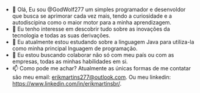 - 👋 Olá, Eu sou @GodWolf277 um simples programador e desenvoldor que busca se aprimorar cada vez mais, tendo a curiosidade e a autodiscipina como o maior motor para a minha aprendizagem.
- 👀 Eu tenho interesse em descobrir tudo sobre as inovações da tecnologia e todas as suas derivações.
- 🌱 Eu atualmente estou estudando sobre a linguagem Java para utiliza-la como minha principal lnguagem de programação.
- 💞️ Eu estou buscando colaborar não só com meu país ou com as empresas, todas as minhas habilidades em si.
- 📫 Como pode me achar? Atualmente as únicas formas de me contatar são meu email: erikmartins277@outlook.com. Ou meu linkedin: https://www.linkedin.com/in/erikmartinsbr/.

<!---
GodWolf277/GodWolf277 is a ✨ special ✨ repository because its `README.md` (this file) appears on your GitHub profile.
You can click the Preview link to take a look at your changes.
--->
